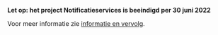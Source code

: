 **Let op: het project Notificatieservices is beeindigd per 30 juni 2022**

Voor meer informatie zie [informatie en vervolg](https://github.com/VNG-Realisatie/notificatieservices/blob/main/README.md#informatie-en-vervolg).

